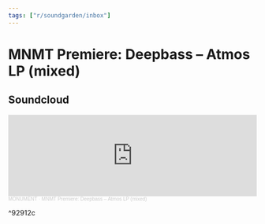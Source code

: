 ```yaml
---
tags: ["r/soundgarden/inbox"]
---
```


# MNMT Premiere: Deepbass – Atmos LP (mixed)
## Soundcloud
<iframe width="100%" height="166" scrolling="no" frameborder="no" allow="autoplay" src="https://w.soundcloud.com/player/?url=https%3A//api.soundcloud.com/tracks/980908948&color=%23ff5500&auto_play=false&hide_related=false&show_comments=true&show_user=true&show_reposts=false&show_teaser=true"></iframe><div style="font-size: 10px; color: #cccccc;line-break: anywhere;word-break: normal;overflow: hidden;white-space: nowrap;text-overflow: ellipsis; font-family: Interstate,Lucida Grande,Lucida Sans Unicode,Lucida Sans,Garuda,Verdana,Tahoma,sans-serif;font-weight: 100;"><a href="https://soundcloud.com/monument-podcast" title="MONUMENT" target="_blank" style="color: #cccccc; text-decoration: none;">MONUMENT</a> · <a href="https://soundcloud.com/monument-podcast/mnmt-premiere-deepbass-atmos-lp-mixed" title="MNMT Premiere: Deepbass – Atmos LP (mixed)" target="_blank" style="color: #cccccc; text-decoration: none;">MNMT Premiere: Deepbass – Atmos LP (mixed)</a></div>

^92912c

